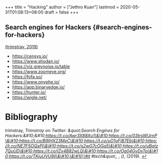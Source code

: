 +++
title = "Hacking"
author = ["Jethro Kuan"]
lastmod = 2020-05-31T01:08:13+08:00
draft = false
+++

## Search engines for Hackers {#search-engines-for-hackers}

<a id="8145d0bc010004d1fdab0a7add7566bd" href="#trimstray_se_hackers">(trimstray, 2019)</a>

- <https://censys.io/>
- <https://www.shodan.io/>
- <https://viz.greynoise.io/table>
- <https://www.zoomeye.org/>
- <https://fofa.so/>
- <https://www.onyphe.io/>
- <https://app.binaryedge.io/>
- <https://hunter.io/>
- <https://wigle.net/>

# Bibliography

<a id="trimstray_se_hackers" target="_blank">trimstray, _Trimstray on Twitter: \&quot;Search Engines for Hackers:\&\#10;\&\#10;https://t.co/Awr3X88Xu1\&\#10;https://t.co/03trsWUrnP\&\#10;https://t.co/B9IHX23MeC\&\#10;https://t.co/uO1oFjB7Eb\&\#10;https://t.co/NE7FSOQsPl\&\#10;https://t.co/s2wG7cOGa5\&\#10;https://t.co/uBqtz7QuUD\&\#10;https://t.co/IZx4B82wLQ\&\#10;https://t.co/Oa04GvDxTp\&\#10;https://t.co/TKjuUVU9il\&\#10;\&\#10;\#it \#tech\&quot;_, , _()_, (2019). </a> [↩](#8145d0bc010004d1fdab0a7add7566bd)

